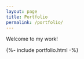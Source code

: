 ```yaml
---
layout: page
title: Portfolio
permalink: /portfolio/
---
```


Welcome to my work!

{%- include portfolio.html -%}
